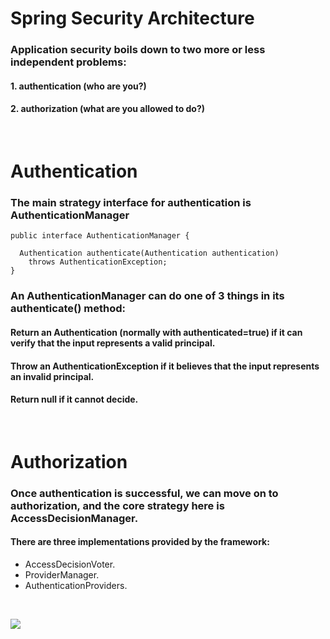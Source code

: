 # Spring Security Architecture

### Application security boils down to two more or less independent problems:
#### 1. authentication **(who are you?)**
#### 2. authorization **(what are you allowed to do?)**


<br>


# Authentication

### The main strategy interface for authentication is **AuthenticationManager**

```
public interface AuthenticationManager {

  Authentication authenticate(Authentication authentication)
    throws AuthenticationException;
}

```

### An AuthenticationManager can do one of 3 things in its authenticate() method:

#### Return an Authentication (normally with authenticated=true) if it can verify that the input represents a valid principal.

#### Throw an AuthenticationException if it believes that the input represents an invalid principal.

#### Return null if it cannot decide.

<br>

# Authorization

### Once authentication is successful, we can move on to authorization, and the core strategy here is **AccessDecisionManager**.

#### There are three implementations provided by the framework:
+ AccessDecisionVoter.
+ ProviderManager.
+ AuthenticationProviders.

<br>

![](https://www.prplbx.com/static/dc04e41e7f8614d51c02209156193a48/4c4fe/figure1-differences-authentication-vs-authorization.png)

<br>

